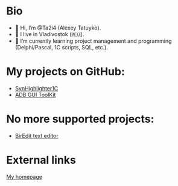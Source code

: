 Bio
===
- 👋 Hi, I’m @Ta2i4 (Alexey Tatuyko).
- 👀 I live in Vladivostok (:ru:).
- 🌱 I’m currently learning project management and programming (Delphi/Pascal, 1C scripts, SQL, etc.).


My projects on GitHub:
===================
- [SynHighlighter1C](https://github.com/Ta2i4/SynHighlighter1C)
- [ADB GUI ToolKit](https://github.com/Ta2i4/adb-gui-toolkit)


No more supported projects:
===========================
- [BirEdit text editor](http://biredit.ta2i4.ru/)


External links
==============
[My homepage](http://ta2i4.ru/)